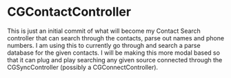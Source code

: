 CGContactController
===================

This is just an initial commit of what will become my Contact Search controller that can search through the contacts, parse out names and phone numbers. I am using this to currently go through and search a parse database for the given contacts. I will be making this more modal based so that it can plug and play searching any given source connected through the CGSyncController (possibly a CGConnectController).
